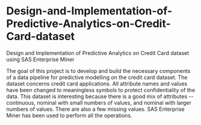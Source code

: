 # Design-and-Implementation-of-Predictive-Analytics-on-Credit-Card-dataset
Design and Implementation of Predictive Analytics on Credit Card dataset using SAS Enterprise Miner


The goal of this project is to develop and build the necessary components of a data pipeline for predictive modelling on the credit card dataset. The dataset concerns credit card applications. All attribute names and values have been changed to meaningless symbols to protect confidentiality of the data. This dataset is interesting because there is a good mix of attributes -- continuous, nominal with small numbers of values, and nominal with larger numbers of values. There are also a few missing values.
SAS Enterprise Miner has been used to perform all the operations.





